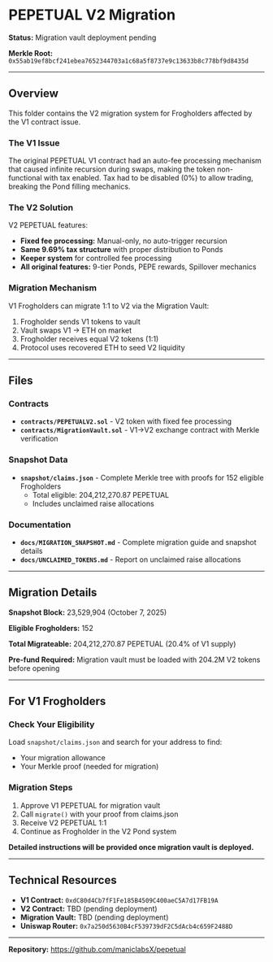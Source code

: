 # PEPETUAL V2 Migration

**Status:** Migration vault deployment pending

**Merkle Root:** `0x55ab19ef8bcf241ebea7652344703a1c68a5f8737e9c13633b8c778bf9d8435d`

---

## Overview

This folder contains the V2 migration system for Frogholders affected by the V1 contract issue.

### The V1 Issue

The original PEPETUAL V1 contract had an auto-fee processing mechanism that caused infinite recursion during swaps, making the token non-functional with tax enabled. Tax had to be disabled (0%) to allow trading, breaking the Pond filling mechanics.

### The V2 Solution

V2 PEPETUAL features:
- **Fixed fee processing:** Manual-only, no auto-trigger recursion
- **Same 9.69% tax structure** with proper distribution to Ponds
- **Keeper system** for controlled fee processing
- **All original features:** 9-tier Ponds, PEPE rewards, Spillover mechanics

### Migration Mechanism

V1 Frogholders can migrate 1:1 to V2 via the Migration Vault:
1. Frogholder sends V1 tokens to vault
2. Vault swaps V1 → ETH on market
3. Frogholder receives equal V2 tokens (1:1)
4. Protocol uses recovered ETH to seed V2 liquidity

---

## Files

### Contracts

- **`contracts/PEPETUALV2.sol`** - V2 token with fixed fee processing
- **`contracts/MigrationVault.sol`** - V1→V2 exchange contract with Merkle verification

### Snapshot Data

- **`snapshot/claims.json`** - Complete Merkle tree with proofs for 152 eligible Frogholders
  - Total eligible: 204,212,270.87 PEPETUAL
  - Includes unclaimed raise allocations

### Documentation

- **`docs/MIGRATION_SNAPSHOT.md`** - Complete migration guide and snapshot details
- **`docs/UNCLAIMED_TOKENS.md`** - Report on unclaimed raise allocations

---

## Migration Details

**Snapshot Block:** 23,529,904 (October 7, 2025)

**Eligible Frogholders:** 152

**Total Migrateable:** 204,212,270.87 PEPETUAL (20.4% of V1 supply)

**Pre-fund Required:** Migration vault must be loaded with 204.2M V2 tokens before opening

---

## For V1 Frogholders

### Check Your Eligibility

Load `snapshot/claims.json` and search for your address to find:
- Your migration allowance
- Your Merkle proof (needed for migration)

### Migration Steps

1. Approve V1 PEPETUAL for migration vault
2. Call `migrate()` with your proof from claims.json
3. Receive V2 PEPETUAL 1:1
4. Continue as Frogholder in the V2 Pond system

**Detailed instructions will be provided once migration vault is deployed.**

---

## Technical Resources

- **V1 Contract:** `0xdC80d4Cb7fF1Fe185B4509C400aeC5A7d17FB19A`
- **V2 Contract:** TBD (pending deployment)
- **Migration Vault:** TBD (pending deployment)
- **Uniswap Router:** `0x7a250d5630B4cF539739dF2C5dAcb4c659F2488D`

---

**Repository:** https://github.com/maniclabsX/pepetual
